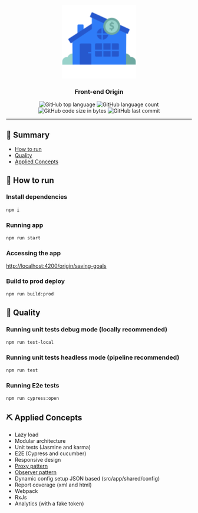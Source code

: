 <p align="center">
  <a href="" rel="noopener">
 <img width=200px height=200px src="./src/assets/images/home.svg" alt="Home"></a>
</p>

<h3 align="center">Front-end Origin</h3>

<div align="center">


  <img alt="GitHub top language" src="https://img.shields.io/github/languages/top/betinhooow/app-assignment">

  <img alt="GitHub language count" src="https://img.shields.io/github/languages/count/betinhooow/app-assignment">

  <img alt="GitHub code size in bytes" src="https://img.shields.io/github/languages/code-size/betinhooow/app-assignment">

  <img alt="GitHub last commit" src="https://img.shields.io/github/last-commit/betinhooow/app-assignment">

</div>

---


## 📝 Summary

- [How to run](#run)
- [Quality](#tests)
- [Applied Concepts](#concepts)

## 🚀 How to run<a name = "run"></a>

### Install dependencies
```sh
npm i
```
### Running app
```sh
npm run start
```
### Accessing the app
[http://localhost:4200/origin/saving-goals](http://localhost:4200/origin/saving-goals)

### Build to prod deploy
```sh
npm run build:prod
```

## 🔧 Quality <a name = "quality"></a>

### Running unit tests debug mode (locally recommended)
```sh
npm run test-local
```
### Running unit tests headless mode (pipeline recommended)
```sh
npm run test
```
### Running E2e tests
```sh
npm run cypress:open
```


## ⛏️ Applied Concepts <a name = "concepts"></a>

- Lazy load
- Modular architecture
- Unit tests (Jasmine and karma)
- E2E (Cypress and cucumber)
- Responsive design
- [Proxy pattern](https://refactoring.guru/pt-br/design-patterns/proxy)
- [Observer pattern](https://refactoring.guru/pt-br/design-patterns/observer)
- Dynamic config setup JSON based (src/app/shared/config)
- Report coverage (xml and html)
- Webpack
- RxJs
- Analytics (with a fake token)


